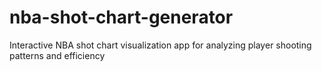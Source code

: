 # nba-shot-chart-generator
Interactive NBA shot chart visualization app for analyzing player shooting patterns and efficiency
